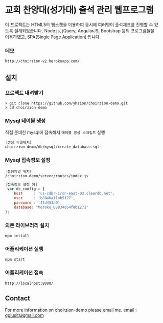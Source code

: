 # 교회 찬양대(성가대) 출석 관리 웹프로그램

이 프로젝트는 HTML5의 웹소켓을 이용하여 동시에 여러명이 출석체크를 진행할 수 있도록 설계되었습니다. Node.js, jQuery, AngularJS, Bootstrap 등의 프로그램들을 이용하였고, SPA(Single Page Application) 입니다.

### 데모
```
http://choirzion-v2.herokuapp.com/
```

## 설치
### 프로젝트 내려받기
```
> git clone https://github.com/yhzion/choirzion-demo.git
> cd choirzion-demo
```

### Mysql 테이블 생성
직접 준비한 mysql에 접속해서 `테이블 생성 스크립트` 실행
```
[생성 파일위치]
choirzion-demo/db/mysql/create_database.sql
```

### Mysql 접속정보 설정
```
[설정파일 위치]
/choirzion-demo/server/routes/index.js
```
```javascript
[접속정보 설정 예]
 var db_config = {
	host     : 'us-cdbr-iron-east-03.cleardb.net',
	user     : 'b884ba11ab5f27',
	password : '42d453a9',
	database: "heroku_08834d64f8b1271"
};
```

### 의존 라이브러리 설치
```
npm install
```

### 어플리케이션 실행
```
npm start
```
### 어플리케이션 접속
```
http://localhost:8000/
```

## Contact

For more information on choirzion-demo please email me.
email : gplusit@gmail.com